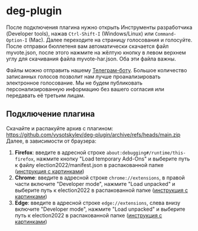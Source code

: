# deg-plugin

После подключения плагина нужно открыть Инструменты разработчика (Developer tools), нажав `Ctrl-Shift-I` (Windows/Linux) или `Command-Option-I` (Mac). Далее переходите на страницу голосования и голосуйте. После отправки бюллетеня вам автоматически скачается файл myvote.json, после этого нажмите на жёлтую кнопку в левом верхнем углу для скачивания файла myvote-har.json.
Оба эти файла важны.

Файлы можно отправить нашему [Телеграм-боту](https://t.me/save_your_vote_bot). Большое количество записанных голосов позволит нам лучше проанализировать электронное голосование. Мы не будем публиковать персонализированную информацию без вашего согласия или передавать её третьим лицам.


<!-- Плагин автоматически предложит скачать JSON-файл при отправке заполненного бюллетеня.
**Пожалуйста**, не забудьте также скачать HAR-файл (журнал всех сетевых запросов), это поможет в точности понять, что происходило во время голосования. Инструкция ниже. -->

<!-- ## Скачивание HAR-файла
**ДО** перехода на страницу с бюллетенем (можно сразу после открытия страницы mos.ru) нужно включить сбор логов.
Инструкции (текстом и видео), как это сделать в вашем браузере, [здесь](https://knowledge.vidyard.com/hc/en-us/articles/360009996213-Download-a-HAR-file-from-your-browser). Коротко:
 1. **Firefox**: откройте Инструменты разработчика (Developer tools), нажав `Ctrl-Shift-I` или выбрав пункт в правом верхнем меню. Перейдите во вкладку "Network", нажмите на шестерёнку в правом верхнем углу и выберите пункт "Persist logs". После отправки бюллетеня снова нажмите на шестерёнку и нажмите "Save all as HAR".
 2. **Chrome**: откройте Инструменты разработчика (Developer tools), нажав `Ctrl-Shift-I` или выбрав пункт в правом верхнем меню. Перейдите во вкладку "Network", если слева вверху этой вкладки лампочка не горит красным, нажмите на неё. Выберите галочку "Preserve log", если она не нажата. После отправки бюллетеня нажмите правой кнопкой мыши внутри этой вкладки и выберите "Save all as HAR with content".
 3. **Edge**: нажмите правой кнопкой мыши на странице и выберите "Inspect element". Перейдите на вкладку "Network". После отправки бюллетеня нажмите кнопку с дискетой вверху вкладки "Network". -->


## Подключение плагина

Скачайте и распакуйте архив с плагином: https://github.com/vysotskylev/deg-plugin/archive/refs/heads/main.zip
Далее, в зависимости от браузера:
 1. **Firefox**: введите в адресной строке `about:debugging#/runtime/this-firefox`, нажмите кнопку "Load temporary Add-Ons" и выберите путь к файлу election2022/manifest.json в распакованной папке ([инструкция с картинками](https://extensionworkshop.com/documentation/develop/temporary-installation-in-firefox/))
 2. **Chrome**: введите в адресной строке `chrome://extensions`, в правой части включите "Developer mode", нажмите "Load unpacked" и выберите путь к election2022 в распакованной папке ([инструкция с картинками](https://developer.chrome.com/docs/extensions/mv3/getstarted/))
 3. **Edge**: введите в адресной строке `edge://extensions`, слева внизу включите "Developer mode", нажмите "Load unpacked" и выберите путь к election2022 в распакованной папке ([инструкция с картинками](https://docs.microsoft.com/ru-ru/microsoft-edge/extensions-chromium/getting-started/extension-sideloading))

